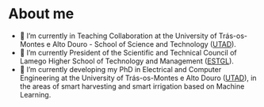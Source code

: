 # About me 

- 🔭 I’m currently in Teaching Collaboration at the University of Trás-os-Montes e Alto Douro - School of Science and Technology ([UTAD](https://www.utad.pt/en/)).
- 🔭 I’m currently President of the Scientific and Technical Council of Lamego Higher School of Technology and Management ([ESTGL](https://www.estgl.ipv.pt/)).
- 🌱 I’m currently developing my PhD in Electrical and Computer Engineering at the University of Trás-os-Montes e Alto Douro ([UTAD](https://www.utad.pt/en/)), in the areas of smart harvesting and smart irrigation based on Machine Learning.
<!--
👋
**costa-c/costa-c** is a ✨ _special_ ✨ repository because its `README.md` (this file) appears on your GitHub profile.

Here are some ideas to get you started:
- 👯 I’m looking to collaborate on ...
- 🤔 I’m looking for help with ...
- 💬 Ask me about ...
- 📫 How to reach me: ...
- 😄 Pronouns: ...
- ⚡ Fun fact: ...
-->

